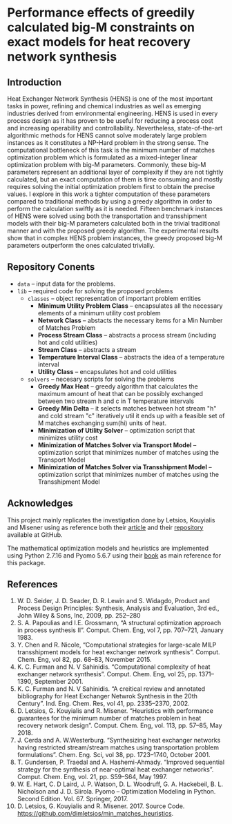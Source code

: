 # Performance effects of greedily calculated big-M constraints on exact models for heat recovery network synthesis

## Introduction
Heat Exchanger Network Synthesis (HENS) is one of the most important tasks in power, refining and chemical industries as well as emerging industries derived from environmental engineering. HENS is used in every process design as it has proven to be useful for reducing a process cost and increasing operability and controllability. Nevertheless, state-of-the-art algorithmic methods for HENS cannot solve moderately large problem instances as it constitutes a NP-Hard problem in the strong sense. The computational bottleneck of this task is the minimum number of matches optimization problem which is formulated as a mixed-integer linear optimization problem with big-M parameters. Commonly, these big-M parameters represent an additional layer of complexity if they are not tightly calculated, but an exact computation of them is time consuming and mostly requires solving the initial optimization problem first to obtain the precise values. I explore in this work a tighter computation of these parameters compared to traditional methods by using a greedy algorithm in order to perform the calculation swiftly as it is needed. Fifteen benchmark instances of HENS were solved using both the transportation and transshipment models with their big-M parameters calculated both in the trivial traditional manner and with the proposed greedy algorithm. The experimental results show that in complex HENS problem instances, the greedy proposed big-M parameters outperform the ones calculated trivially. 

## Repository Conents
* `data` – input data for the problems.
* `lib` – required code for solving the proposed problems
    * `classes` – object representation of important problem entities
        * **Minimum Utility Problem Class** – encapsulates all the necessary elements of a minimum utility cost problem
        * **Network Class** – abstacts the necessary items for a Min Number of Matches Problem
        * **Process Stream Class** – abstracts a process stream (including hot and cold utilities)
        * **Stream Class** – abstracts a stream 
        * **Temperature Interval Class** – abstracts the idea of a temperature interval 
        * **Utility Class** – encapsulates hot and cold utilities
    * `solvers` – necesary scripts for solving the problems
        * **Greedy Max Heat** – greedy algorithm that calculates the maximum amount of heat that can be possibly exchanged between two stream h and c in T temperature intervals
        * **Greedy Min Delta** – it selects matches between hot stream "h" and cold stream "c" iteratively util it ends up with a feasible set of M matches exchanging sum(hi) units of heat. 
        * **Minimization of Utility Solver** – optimization script that minimizes utility cost
        * **Minimization of Matches Solver via Transport Model** – optimization script that minimizes number of matches using the Transport Model
        * **Minimization of Matches Solver via Transshipment Model** – optimization script that minimizes number of matches using the Transshipment Model


## Acknowledges
This project mainly replicates the investigation done by Letsios, Kouyialis and Misener using as reference both their [article](https://doi.org/10.1016/j.compchemeng.2018.03.002) and their [repository](https://github.com/dimletsios/min_matches_heuristics) available at GitHub. 

The mathematical optimization models and heuristics are implemented using Python 2.7.16 and Pyomo 5.6.7 using their [book](https://www.springer.com/gp/book/9783319588193) as main reference for this package.

## References
1. W. D. Seider, J. D.  Seader, D. R. Lewin and S. Widagdo, Product and Process Design Principles: Synthesis, Analysis and Evaluation, 3rd ed., John Wiley & Sons, Inc, 2009, pp.  252–280
1. S. A. Papoulias and I.E. Grossmann, “A structural optimization approach in process synthesis II”. Comput. Chem. Eng, vol 7, pp. 707–721,  January 1983.
1.	Y. Chen  and R. Nicole, “Computational strategies for large-scale MILP transshipment models for heat exchanger network synthesis”. Comput. Chem. Eng, vol 82, pp. 68–83,  November 2015. 
1.	K. C. Furman and N. V Sahinidis. “Computational complexity of heat exchanger network synthesis”. Comput. Chem. Eng, vol 25, pp. 1371–1390,  September 2001.
1.	K. C. Furman and N. V Sahinidis. “A creitical review and annotated bibliography for Heat Exchanger Netwrok Synthesis in the 20th Century”. Ind. Eng. Chem. Res, vol 41, pp. 2335–2370, 2002.
1.	D. Letsios, G. Kouyialis and R. Misener. “Heuristics with performance guarantees for the minimum number of matches problem in heat recovery network design”.  Comput. Chem. Eng, vol. 113, pp. 57–85,  May 2018.
1.	J. Cerda and A. W.Westerburg. “Synthesizing heat exchanger networks having restricted stream/stream matches using transportation problem formulations”. Chem. Eng. Sci, vol 38, pp. 1723–1740, October 2001.
1.	T. Gundersen, P. Traedal and A. Hashemi-Ahmady. “Improved sequential strategy for the synthesis of near-optimal heat exchanger networks”. Comput. Chem. Eng, vol. 21, pp. S59–S64,  May 1997.
1.	W. E. Hart, C. D Laird, J. P. Watson, D. L. Woodruff, G. A. Hackebeil, B. L. Nicholson and J. D. Siirola. Pyomo – Optimization Modeling in Python. Second Edition.  Vol. 67. Springer, 2017.
1.	D. Letsios, G. Kouyialis and R. Misener. 2017. Source Code. https://github.com/dimletsios/min_matches_heuristics.

